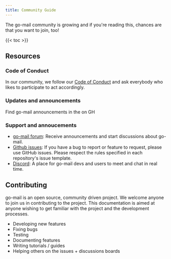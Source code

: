 ```yaml
---
title: Community Guide
---
```


The go-mail community is growing and if you're reading this, chances are that you want to join, too!

{{< toc >}}

## Resources

### Code of Conduct

In our community, we follow our [Code of Conduct](https://github.com/wneessen/go-mail/blob/main/CODE_OF_CONDUCT.md) and ask everybody who likes to participate to act accordingly.

### Updates and announcements

Find go-mail announcements in the  on GH

### Support and annoucements

* [go-mail forum](https://github.com/wneessen/go-mail/discussions): Receive announcements and start discussions about go-mail.
* [Github issues](https://github.com/wneessen/go-mail/issues): If you have a bug to report or feature to request, please use GitHub issues. Please respect the rules specified in each repository's issue template.
* [Discord](https://discord.gg/zSUeBrsFPB): A place for go-mail devs and users to meet and chat in real time.

## Contributing

go-mail is an open source, community driven project. We welcome anyone to join us in contributing to the project. This documentation is aimed at anyone wishing to get familiar with the project and the development processes.

* Developing new features
* Fixing bugs
* Testing
* Documenting features
* Writing tutorials / guides
* Helping others on the issues + discussions boards